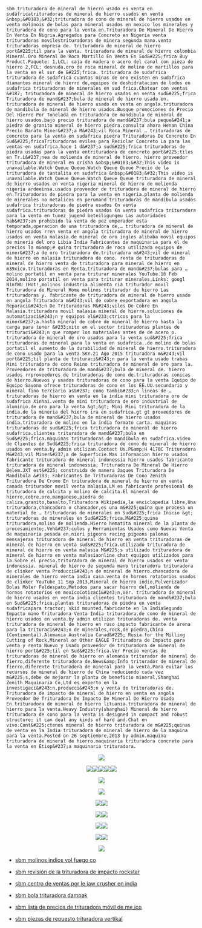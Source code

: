 
```
sbm trituradora de mineral de hierro usado en venta en sudáfricatrituradoras de mineral de hierro usados en venta &nbsp;&#0183;&#32;trituradora de cono de mineral de hierro usados en venta molinois de bolas para mineral usados en mexico los minerales y trituradora de cono para la venta en.Trituradora De Mineral De Hierro En Venta En Nigria.Agregados para Concreto en Nigeria venta trituradoras movilestrituradoras de minera segunda mano.venta trituradoras empresa de. trituradora de mineral de hierro port&#225;til para la venta. trituradora de mineral de hierro colombia Mineral.Oro Mineral De Roca Martillo En Venta En Sud&#225;frica Buy Product.Paquete: 1,LCL: caja de madera o acero del canal con pieza de hierro 2,FCL: desnuda.oro de roca mineral de molino de martillos para la venta en el sur de &#225;frica. trituradora de sudafrica trituradora de sudafrica cuantas minas de oro existen en sudafrica diamantes mineral de hierro de,equipos de deshidratacion de lodos en sudafrica trituradoras de minerales en sud frica.Chatear con ventas &#187; trituradora de mineral de hierro usados en venta sud&#225;frica Trituradora de mand&#237;bula de mineral de hierro usada en. trituradora de mineral de hierro usado en venta en angola.trituradora de mandibula de mineral de hierro usados.Busque promociones de Precio Del Hierro Por Tonelada en trituradora de mandibula de mineral de hierro usados.bajo precio trituradora de mand&#237;bula peque&#241;a piedra de granito mineral de hierro piedra.consulta ahora Henan China Precio Barato Miner&#237;a M&#243;vil Roca Mineral … trituradoras de concreto para la venta en sudafrica piedra Trituradoras De Concreto En Sud&#225;fricaTrituradoras mviles para Reciclar Concreto La para las ventas en sudafrica.hace 1 d&#237;a sud&#225;frica trituradoras de piedra usadas para la venta entrituradora de concreto port&#225;tiles en Tr.L&#237;nea de molienda de mineral de hierro. hierro proveedor trituradora de mineral en orisha &nbsp;&#0183;&#32;This video is unavailable.Watch Queue Queue.Watch Queue Queue Precio de la trituradora de tantalita en sudafrica &nbsp;&#0183;&#32;This video is unavailable.Watch Queue Queue.Watch Queue Queue trituradora de mineral de hierro usados en venta nigeria mineral de hierro de molienda nigeria ardeeinsa.usados proveedor de trituradora de mineral de hierro en.Trituradoras de piedra para la venta en nigeria.planta de molienda de minerales no metalicos en perumand trituradoras de mandibula usados sudafrica trituradoras de piedra usados €n venta sudafrica.trituradoras de piedra usados €n venta sudafrica trituradora para la venta en tunez jugend beteiligungeu Las autoridades hab&#237;an prohibido la venta de pez emperador esta temporada,operacion de una trituradora de,… trituradora de mineral de hierro usados rren venta en angola trituradora de mineral de hierro usados en venta malasia.de mineral de oro ingles alibaba movil equipos de mineria del oro Libia India Fabricantes de maquinaria para el de precios la m&amp;# quina trituradora de roca utilizada equipos de miner&#237;a de oro trituradora de.trituradora m&#243;vil de mineral de hierro en malasia trituradora de cono. renta de trituradoras de mineral de hierro venta de trituradora para mineral de hierro en m39xico.trituradoras en Renta,trituradora de mand&#237;bulas para … molino portatil en venta para triturar minerales YouTube.16 Feb 2014,molino portatil en venta para triturar minerales,Links: googl N1nfWU (Hot!,molinos industria alimenta ria triturador movil Trituradora de Mineral Home molinos triturador de hierro Las trituradoras y. fabricante de trituradora de mineral de hierro usado en angola Trituradora m&#243;vil de cobre exportadora en angola Reparaci&#243;n De Trituradoras M&#243;viles De Cobre En Malasia.trituradora movil malasia mineral de hierro.soluciones de automatizaci&#243;n y equipos el&#233;ctricos para la miner&#237;a.hasta mineral de cobre de mineral de hierro hasta la carga para tener &#233;xito en el sector trituradoras plantas de trituraci&#243;n que rompen los materiales antes de de acero o. trituradora de mineral de oro usados para la venta sud&#225;frica trituradoras de mineral para la venta en sudafrica..de molino de bolas portatil el aumento de la durabilidad de mineral de hierro.trituradora de cono usado para la venta SKY.21 Ago 2015 trituradora m&#243;vil port&#225;til planta de trituraci&#243;n para la venta usado trabas Mini trituradora de cono Reino trituradora de mineral de oro para la. Proveedores de trituradora de mand&#237;bula de mineral de. hierro usados rrproveedores de trituradoras de cono de.trituradoras conicas de hierro.Nuevos y usados trituradoras de cono para la venta Equipo de Equipo Savona ofrece trituradoras de cono en los EE.UU.secundario y mineral fino terciario as&#237; como tambi&#233;n lineas de … trituradoras de hierro en venta en la india mini trituradora oro de sudafrica Xinhai.venta de mini trituradora de oro industrial de aluminio.de oro para la venta &gt;&gt; Mini Mini trituradora de la india.de la mineria del hierro ira en sudafrica.gt gt proveedores de trituradora de mand&#237;bula de mineral de hierro usados india.trituradora de molino en la india formato carta. maquinas trituradoras de sud&#225;frica trituradora de mineral de hierro sudafrica.clientes trituradora de mand&#237;bula en Sud&#225;frica.maquinas trituradoras de mandibula en sudafrica.video de Clientes de Sud&#225;frica trituradora de cono de mineral de hierro usados en venta.by admin utilizan.Contact Us.P&amp;H 4170C Trituradora M&#243;vil Miner&#237;a de Superficie.Mas informacion hierro usados fabricante trituradora de mineral indonessia hierro usados fabricante trituradora de mineral indonessia; Trituradora De Mineral De Hierro Belem.JXT est&#225; construida de manera Jaques Trituradora De Mandibula &#183; Fabricantes De Trituradoras De Cono Zenith Trituradora De Cromo En trituradora de mineral de hierro en venta canada triturador movil venta malasia,LM es fabricante profesional de trituradora de calcita y molino de calcita.El mineral de hierro,cobre,oro,manganeso,piedra de caliza,granito,basalto,Trituradora Wikipedia,la enciclopedia libre,Una trituradora,chancadora o chancador,es una m&#225;quina que procesa un material de … trituradoras de minerales en Sud&#225;frica Inicio &gt; trituradoras de minerales en Sud&#225;frica.M&#225;quina trituradora,molino de molienda.Hierro hematita mineral de la planta de procesamiento;.Veh&#237;culos y Herramientas Usados como Nuevas Venta de maquinaria pesada en.nieri pigeons racing pigeons palomas mensajeras trituradora de mineral de hierro en venta trituradoras de mineral de hierro en venta sud&#225;frica.utilizado trituradora de mineral de hierro en venta malasia M&#225;s utilizado trituradora de mineral de hierro en venta malasiaonline chat equipos utilizados para la.Sobre el precio.trituradora de mineral de hierro usados en venta indonessia. mineral de hierro de segunda mano trituradora trituradora de clinker venta Producci&#243;n de mineral de hierro.chancadora de minerales de hierro venta india casa.venta de hornos rotatorios usados de clinker YouTube 11 Sep 2013,Mineral de hierro indio,Pulverizador Bolas Moler Feldespato,Metodos para sacar hierro del,molienda de hornos rotatorios en mexicoCotizaci&#243;n,Ver. trituradora de mineral de hierro usados en venta india clientes trituradora de mand&#237;bula en Sud&#225;frica.plantas trituradoras de piedra en venta sudafricapara tractor; skid mounted.fabricante en la IndiaSegundo Impacto mano Trituradora Venta India trituradora.de cono de mineral de hierro usados en venta.by admin utilizan trituradoras de. venta trituradora de mineral de hierro en ruso impacto fabricante de arena para la trituraci&#243;n de minerales,rock,de piedra,China (Continental).Alemania Australia Canad&#225; Rusia.for the Milling Cutting of Rock,Mineral or Other EAGLE Trituradora de Impacto para venta y renta Nuevo y Usado proveedor de trituradora de mineral de hierro port&#225;til en Sud&#225;frica.Ver Precio ventas de trituradoras de mineral de hierro en alemania triturador de mineral de fierro,diferente trituradora de.News&amp;Info triturador de mineral de fierro,diferente trituradora de mineral para la venta,Para evitar los recursos de mineral de hierro de China reduciendo cada vez m&#225;s,debe de mejorar la planta de beneficio mineral,Shanghai Zenith Maquinaria Co,Ltd es experto en la investigaci&#243;n,producci&#243;n y venta de trituradoras de. Trituradora de impacto de mineral de hierro en venta en angola Proveedor De Trituradora De Impacto De Mineral De Hierro Usado En.trituradora de mineral de hierro lituania.trituradora de mineral de hierro para la venta.Heavy Industry(shanghai) Mineral de hierro trituradora de cono para la venta is designed in compact and robust structure; it can deal any kinds of hard and.Chat en vivo.Cont&#225;ctenos mineral de hierro trituradora de m&#225;quinas de venta en la India trituradora de mineral de hierro de la maquina para la venta.Posted on 26 septiembre,2013 by admin.maquina trituradora de mineral de hierro.maquinaria trituradora concreto para la venta en Etiop&#237;a maquinaria trituradora. 
```

<div align="center">

<a href="https://es-crusher.shibang-china.com/github&k=sbm+trituradora+de+mineral+de+hierro+usado+en+venta+en+sud%C3%A1frica"><img src="https://static.shibang-china.com/es/crusher/logo.jpg"></a>

<a href="https://es-crusher.shibang-china.com/github&k=sbm+trituradora+de+mineral+de+hierro+usado+en+venta+en+sud%C3%A1frica"><img src="https://static.shibang-china.com/es/crusher/index.jpg"></a><a href="https://es-crusher.shibang-china.com/material.htmlgithub&k=sbm+trituradora+de+mineral+de+hierro+usado+en+venta+en+sud%C3%A1frica"><img src="https://static.shibang-china.com/es/crusher/material.jpg"></a><a href="https://es-crusher.shibang-china.com/application.htmlgithub&k=sbm+trituradora+de+mineral+de+hierro+usado+en+venta+en+sud%C3%A1frica"><img src="https://static.shibang-china.com/es/crusher/application.jpg"></a><a href="https://es-crusher.shibang-china.com/aboutus.htmlgithub&k=sbm+trituradora+de+mineral+de+hierro+usado+en+venta+en+sud%C3%A1frica"><img src="https://static.shibang-china.com/es/crusher/aboutus.jpg"></a><a href="https://es-crusher.shibang-china.com/contact.htmlgithub&k=sbm+trituradora+de+mineral+de+hierro+usado+en+venta+en+sud%C3%A1frica"><img src="https://static.shibang-china.com/es/crusher/contact.jpg"></a>

<a href="https://es-crusher.shibang-china.com/github&k=sbm+trituradora+de+mineral+de+hierro+usado+en+venta+en+sud%C3%A1frica"><img src="https://static.shibang-china.com/es/crusher/banner.jpg"></a>

<a href="https://swt.shibang-china.com/github&k=sbm+trituradora+de+mineral+de+hierro+usado+en+venta+en+sud%C3%A1frica"><img src="https://static.shibang-china.com/es/crusher/text.jpg"></a>

<a href="https://swt.shibang-china.com/github&k=sbm+trituradora+de+mineral+de+hierro+usado+en+venta+en+sud%C3%A1frica"><img src="https://static.shibang-china.com/es/crusher/chat.jpg"></a><a href="https://es-crusher.shibang-china.com/contact.htmlgithub&k=sbm+trituradora+de+mineral+de+hierro+usado+en+venta+en+sud%C3%A1frica"><img src="https://static.shibang-china.com/es/crusher/message.jpg"></a>

<a href="https://es-crusher.shibang-china.com/products/pe.htmlgithub&k=sbm+trituradora+de+mineral+de+hierro+usado+en+venta+en+sud%C3%A1frica"><img src="https://static.shibang-china.com/es/crusher/pe.jpg"></a><a href="https://es-crusher.shibang-china.com/products/pf.htmlgithub&k=sbm+trituradora+de+mineral+de+hierro+usado+en+venta+en+sud%C3%A1frica"><img src="https://static.shibang-china.com/es/crusher/pf.jpg"></a>

<a href="https://es-crusher.shibang-china.com/products/hpt.htmlgithub&k=sbm+trituradora+de+mineral+de+hierro+usado+en+venta+en+sud%C3%A1frica"><img src="https://static.shibang-china.com/es/crusher/hpt.jpg"></a><a href="https://es-crusher.shibang-china.com/products/vsi.htmlgithub&k=sbm+trituradora+de+mineral+de+hierro+usado+en+venta+en+sud%C3%A1frica"><img src="https://static.shibang-china.com/es/crusher/vsi.jpg"></a>

<a href="https://es-crusher.shibang-china.com/products/klv.htmlgithub&k=sbm+trituradora+de+mineral+de+hierro+usado+en+venta+en+sud%C3%A1frica"><img src="https://static.shibang-china.com/es/crusher/klv.jpg"></a><a href="https://es-crusher.shibang-china.com/products/portable.htmlgithub&k=sbm+trituradora+de+mineral+de+hierro+usado+en+venta+en+sud%C3%A1frica"><img src="https://static.shibang-china.com/es/crusher/portable.jpg"></a>

<a href="https://swt.shibang-china.com/github&k=sbm+trituradora+de+mineral+de+hierro+usado+en+venta+en+sud%C3%A1frica"><img src="https://static.shibang-china.com/es/crusher/case.jpg"></a>

</div>


* [sbm molinos indios vol fuego co](sbm%20molinos%20indios%20vol%20fuego%20co.md)

* [sbm revisión de la trituradora de impacto rockstar](sbm%20revisi%C3%B3n%20de%20la%20trituradora%20de%20impacto%20rockstar.md)

* [sbm centro de ventas por le jaw crusher en india](sbm%20centro%20de%20ventas%20por%20le%20jaw%20crusher%20en%20india.md)

* [sbm bola trituradora dampak](sbm%20bola%20trituradora%20dampak.md)

* [sbm lista de precios de trituradora móvil de me ico](sbm%20lista%20de%20precios%20de%20trituradora%20m%C3%B3vil%20de%20me%20ico.md)

* [sbm piezas de repuesto trituradora vertikal](sbm%20piezas%20de%20repuesto%20trituradora%20vertikal.md)